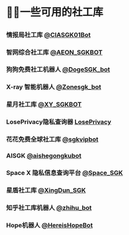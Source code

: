 ﻿# 🕵️‍♂️一些可用的社工库

##

### 情报局社工库 [@CIASGK01Bot](https://t.me/CIASGK01Bot?start=zY6ySF8b)

### 智网综合社工库 [@AEON_SGKBOT](https://t.me/AEON_SGKBOT?start=5487573151)

### 狗狗免费社工机器人 [@DogeSGK_bot](https://t.me/DogeSGK_bot?start=583785512)

### X-ray 智能机器人 [@Zonesgk_bot](https://t.me/Zonesgk_bot?start=TZUYZTTPQ)

### 星月社工库 [@XY_SGKBOT](https://t.me/XY_SGKBOT?start=583785512)

### LosePrivacy隐私查询器 [LosePrivacy](https://loseprivacy.sbs?lp=NDMzNDM1)

### 花花免费全球社工库 [@sgkvipbot](https://t.me/sgkvipbot?start=vip_1206966)

### AISGK [@aishegongkubot](https://t.me/aishegongkubot?start=AISGK_QZJLDFBP)

### Space X 隐私信息查询平台 [@Space_SGK](https://t.me/SpaceSGK_bot?start=cGgfsuNtF7)

### 星盾社工库 [@XingDun_SGK](https://t.me/XingDun6Bot?start=1gxMd0h)

### 知乎社工库机器人 [@zhihu_bot](https://t.me/zhihu_bot?start=ZHIHU_RZICPQRJ)

### Hope机器人 [@HereisHopeBot](https://t.me/HereisHopeBot?start=583785512)


